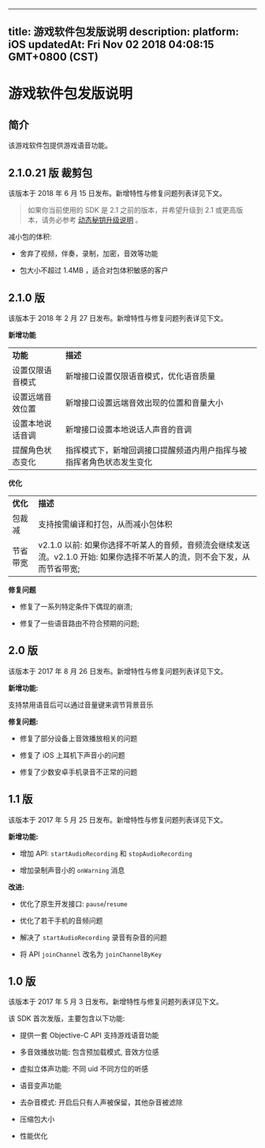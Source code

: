
---
title: 游戏软件包发版说明
description: 
platform: iOS
updatedAt: Fri Nov 02 2018 04:08:15 GMT+0800 (CST)
---
# 游戏软件包发版说明
## 简介

该游戏软件包提供游戏语音功能。

## 2.1.0.21 版 裁剪包 

该版本于 2018 年 6 月 15 日发布。新增特性与修复问题列表详见下文。

> 如果你当前使用的 SDK 是 2.1 之前的版本，并希望升级到 2.1 或更高版本，请务必参考 [动态秘钥升级说明](../../cn/Agora%20Platform/token_migration.md) 。

减小包的体积:

-   舍弃了视频，伴奏，录制，加密，音效等功能

-   包大小不超过 1.4MB ，适合对包体积敏感的客户


## 2.1.0 版

该版本于 2018 年 2 月 27 日发布。新增特性与修复问题列表详见下文。


**新增功能**

<table>
<colgroup>
<col/>
<col/>
</colgroup>
<tbody>
<tr><td><strong>功能</strong></td>
<td><strong>描述</strong></td>
</tr>
<tr><td>设置仅限语音模式</td>
<td>新增接口设置仅限语音模式，优化语音质量</td>
</tr>
<tr><td>设置远端音效位置</td>
<td>新增接口设置远端音效出现的位置和音量大小</td>
</tr>
<tr><td>设置本地说话音调</td>
<td>新增接口设置本地说话人声音的音调</td>
</tr>
<tr><td>提醒角色状态变化</td>
<td>指挥模式下，新增回调接口提醒频道内用户指挥与被指挥者角色状态发生变化</td>
</tr>
</tbody>
</table>



**优化**

<table>
<colgroup>
<col/>
<col/>
</colgroup>
<tbody>
<tr><td><strong>优化</strong></td>
<td><strong>描述</strong></td>
</tr>
<tr><td>包裁减</td>
<td>支持按需编译和打包，从而减小包体积</td>
</tr>
<tr><td>节省带宽</td>
<td>v2.1.0 以前: 如果你选择不听某人的音频，音频流会继续发送流。v2.1.0 开始: 如果你选择不听某人的流，则不会下发，从而节省带宽;</td>
</tr>
</tbody>
</table>



**修复问题**

-   修复了一系列特定条件下偶现的崩溃;

-   修复了一些语音路由不符合预期的问题;


## 2.0 版

该版本于 2017 年 8 月 26 日发布。新增特性与修复问题列表详见下文。

**新增功能:**

支持禁用语音后可以通过音量键来调节背景音乐

**修复问题:**

-   修复了部分设备上音效播放相关的问题

-   修复了 iOS 上耳机下声音小的问题

-   修复了少数安卓手机录音不正常的问题


## 1.1 版

该版本于 2017 年 5 月 25 日发布。新增特性与修复问题列表详见下文。

**新增功能:**

-   增加 API: `startAudioRecording` 和 `stopAudioRecording`

-   增加录制声音小的 `onWarning` 消息


**改进:**

-   优化了原生开发接口: `pause`/`resume`

-   优化了若干手机的音频问题

-   解决了 `startAudioRecording` 录音有杂音的问题

-   将 API `joinChannel` 改名为 `joinChannelByKey`


## 1.0 版

该版本于 2017 年 5 月 3 日发布。新增特性与修复问题列表详见下文。

该 SDK 首次发版，主要包含以下功能:

-   提供一套 Objective-C API 支持游戏语音功能

-   多音效播放功能: 包含预加载模式, 音效方位感

-   虚拟立体声功能: 不同 uid 不同方位的听感

-   语音变声功能

-   去杂音模式: 开启后只有人声被保留，其他杂音被滤除

-   压缩包大小

-   性能优化



